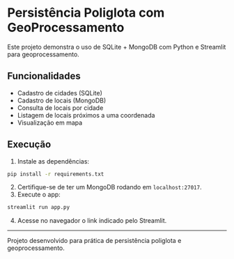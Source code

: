 # Persistência Poliglota com GeoProcessamento

Este projeto demonstra o uso de SQLite + MongoDB com Python e Streamlit para geoprocessamento.

## Funcionalidades

- Cadastro de cidades (SQLite)
- Cadastro de locais (MongoDB)
- Consulta de locais por cidade
- Listagem de locais próximos a uma coordenada
- Visualização em mapa

## Execução

1. Instale as dependências:
```bash
pip install -r requirements.txt
```
2. Certifique-se de ter um MongoDB rodando em `localhost:27017`.
3. Execute o app:
```bash
streamlit run app.py
```
4. Acesse no navegador o link indicado pelo Streamlit.

---
Projeto desenvolvido para prática de persistência poliglota e geoprocessamento.
